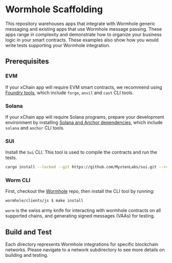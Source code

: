 # Wormhole Scaffolding

This repository warehouses apps that integrate with Wormhole generic messaging and existing apps that use Wormhole message passing. These apps range in complexity and demonstrate how to organize your business logic in your smart contracts. These examples also show how you would write tests supporting your Wormhole integration.

## Prerequisites

### EVM

If your xChain app will require EVM smart contracts, we recommend using [Foundry tools](https://book.getfoundry.sh/getting-started/installation), which include `forge`, `anvil` and `cast` CLI tools.

### Solana

If your xChain app will require Solana programs, prepare your development environment by installing [Solana and Anchor dependencies](https://book.anchor-lang.com/getting_started/installation.html), which include `solana` and `anchor` CLI tools.

### SUI

Install the `Sui` CLI. This tool is used to compile the contracts and run the tests.

```sh
cargo install --locked --git https://github.com/MystenLabs/sui.git --rev 09b2081498366df936abae26eea4b2d5cafb2788 sui sui-faucet
```

### Worm CLI

First, checkout the [Wormhole](https://github.com/wormhole-foundation/wormhole) repo, then install the CLI tool by running:

```sh
wormhole/clients/js $ make install
```

`worm` is the swiss army knife for interacting with wormhole contracts on all
supported chains, and generating signed messages (VAAs) for testing.

## Build and Test

Each directory represents Wormhole integrations for specific blockchain networks. Please navigate
to a network subdirectory to see more details on building and testing.
